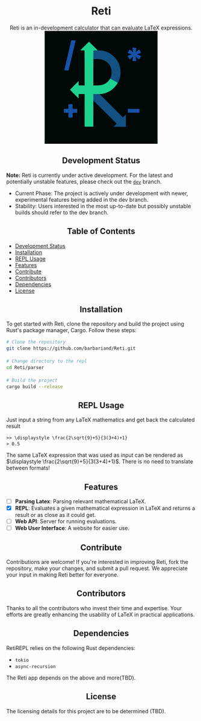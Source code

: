 <h1 align="center">Reti</h1>
<div align="center">
Reti is an in-development calculator that can evaluate LaTeX expressions.
<br>
<img src="./docs/dark_icon_loading.svg" width="300" />
</div>

<h2 align="center" id="development-status">Development Status</h2>

**Note:** Reti is currently under active development. For the latest and potentially unstable features, please check out the [`dev`](https://github.com/barbariand/Reti/tree/dev) branch.

- Current Phase: The project is actively under development with newer, experimental features being added in the dev branch.
- Stability: Users interested in the most up-to-date but possibly unstable builds should refer to the dev branch.

<h2 align="center">Table of Contents</h2>

- [Development Status](#development-status)
- [Installation](#installation)
- [REPL Usage](#repl-usage)
- [Features](#features)
- [Contribute](#contribute)
- [Contributors](#contributors)
- [Dependencies](#dependencies)
- [License](#license)

<h2 align="center" id="installation">Installation</h2>
To get started with Reti, clone the repository and build the project using Rust's package manager, Cargo. Follow these steps:

```bash
# Clone the repository
git clone https://github.com/barbariand/Reti.git

# Change directory to the repl
cd Reti/parser

# Build the project
cargo build --release
```

<h2 align="center" id="repl-usage">REPL Usage</h2>

Just input a string from any LaTeX mathematics and get back the calculated result

```
>> \displaystyle \frac{2\sqrt{9}+5}{3(3+4)+1}
> 0.5
```

The same LaTeX expression that was used as input can be rendered as $\displaystyle \frac{2\sqrt{9}+5}{3(3+4)+1}$. There is no need to translate between formats!

<h2 align="center" id="features">Features</h2>

- [ ] **Parsing Latex**: Parsing relevant mathematical LaTeX.
- [x] **REPL**: Evaluates a given mathematical expression in LaTeX and returns a result or as close as it could get.
- [ ] **Web API**: Server for running evaluations.
- [ ] **Web User Interface**: A website for easier use.

<h2 align="center" id="contribute">Contribute</h2>
Contributions are welcome! If you're interested in improving Reti, fork the repository, make your changes, and submit a pull request. We appreciate your input in making Reti better for everyone.

<h2 align="center" id="contributors">Contributors</h2>
Thanks to all the contributors who invest their time and expertise. Your efforts are greatly enhancing the usability of LaTeX in practical applications.

<h2 align="center" id="dependencies">Dependencies</h2>
RetiREPL relies on the following Rust dependencies:

- `tokio`
- `async-recursion`

The Reti app depends on the above and more(TBD).

<h2 align="center" id="license">License</h2>
The licensing details for this project are to be determined (TBD).
